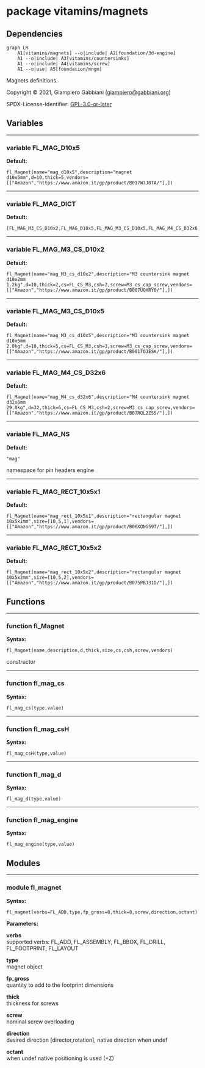 # package vitamins/magnets

## Dependencies

```mermaid
graph LR
    A1[vitamins/magnets] --o|include| A2[foundation/3d-engine]
    A1 --o|include| A3[vitamins/countersinks]
    A1 --o|include| A4[vitamins/screw]
    A1 --o|use| A5[foundation/mngm]
```

Magnets definitions.

Copyright © 2021, Giampiero Gabbiani (giampiero@gabbiani.org)

SPDX-License-Identifier: [GPL-3.0-or-later](https://spdx.org/licenses/GPL-3.0-or-later.html)


## Variables

---

### variable FL_MAG_D10x5

__Default:__

    fl_Magnet(name="mag_d10x5",description="magnet d10x5mm",d=10,thick=5,vendors=[["Amazon","https://www.amazon.it/gp/product/B017W7J0TA/"],])

---

### variable FL_MAG_DICT

__Default:__

    [FL_MAG_M3_CS_D10x2,FL_MAG_D10x5,FL_MAG_M3_CS_D10x5,FL_MAG_M4_CS_D32x6,FL_MAG_RECT_10x5x1,FL_MAG_RECT_10x5x2,]

---

### variable FL_MAG_M3_CS_D10x2

__Default:__

    fl_Magnet(name="mag_M3_cs_d10x2",description="M3 countersink magnet d10x2mm 1.2kg",d=10,thick=2,cs=FL_CS_M3,csh=2,screw=M3_cs_cap_screw,vendors=[["Amazon","https://www.amazon.it/gp/product/B007UOXRY0/"],])

---

### variable FL_MAG_M3_CS_D10x5

__Default:__

    fl_Magnet(name="mag_M3_cs_d10x5",description="M3 countersink magnet d10x5mm 2.0kg",d=10,thick=5,cs=FL_CS_M3,csh=3,screw=M3_cs_cap_screw,vendors=[["Amazon","https://www.amazon.it/gp/product/B001TOJESK/"],])

---

### variable FL_MAG_M4_CS_D32x6

__Default:__

    fl_Magnet(name="mag_M4_cs_d32x6",description="M4 countersink magnet d32x6mm 29.0kg",d=32,thick=6,cs=FL_CS_M3,csh=2,screw=M3_cs_cap_screw,vendors=[["Amazon","https://www.amazon.it/gp/product/B07RQL2ZSS/"],])

---

### variable FL_MAG_NS

__Default:__

    "mag"

namespace for pin headers engine

---

### variable FL_MAG_RECT_10x5x1

__Default:__

    fl_Magnet(name="mag_rect_10x5x1",description="rectangular magnet 10x5x1mm",size=[10,5,1],vendors=[["Amazon","https://www.amazon.it/gp/product/B06XQNG59T/"],])

---

### variable FL_MAG_RECT_10x5x2

__Default:__

    fl_Magnet(name="mag_rect_10x5x2",description="rectangular magnet 10x5x2mm",size=[10,5,2],vendors=[["Amazon","https://www.amazon.it/gp/product/B075PBJ31D/"],])

## Functions

---

### function fl_Magnet

__Syntax:__

```text
fl_Magnet(name,description,d,thick,size,cs,csh,screw,vendors)
```

constructor

---

### function fl_mag_cs

__Syntax:__

```text
fl_mag_cs(type,value)
```

---

### function fl_mag_csH

__Syntax:__

```text
fl_mag_csH(type,value)
```

---

### function fl_mag_d

__Syntax:__

```text
fl_mag_d(type,value)
```

---

### function fl_mag_engine

__Syntax:__

```text
fl_mag_engine(type,value)
```

## Modules

---

### module fl_magnet

__Syntax:__

    fl_magnet(verbs=FL_ADD,type,fp_gross=0,thick=0,screw,direction,octant)

__Parameters:__

__verbs__  
supported verbs: FL_ADD, FL_ASSEMBLY, FL_BBOX, FL_DRILL, FL_FOOTPRINT, FL_LAYOUT

__type__  
magnet object

__fp_gross__  
quantity to add to the footprint dimensions

__thick__  
thickness for screws

__screw__  
nominal screw overloading

__direction__  
desired direction [director,rotation], native direction when undef

__octant__  
when undef native positioning is used (+Z)


